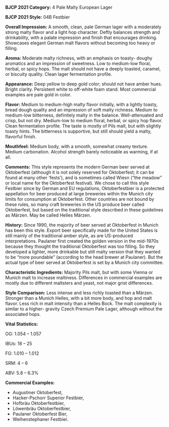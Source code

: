 <b>BJCP 2021 Category:</b> 4 Pale Malty European Lager

<b>BJCP 2021 Style:</b> 04B Festbier

<b>Overall Impression:</b> A smooth, clean, pale German lager
with a moderately strong malty flavor and a light hop
character. Deftly balances strength and drinkability, with a
palate impression and finish that encourages drinking.
Showcases elegant German malt flavors without becoming too
heavy or filling.

<b>Aroma:</b> Moderate malty richness, with an emphasis on toasty-
doughy aromatics and an impression of sweetness. Low to
medium-low floral, herbal, or spicy hops. The malt should not
have a deeply toasted, caramel, or biscuity quality. Clean lager
fermentation profile.

<b>Appearance:</b> Deep yellow to deep gold color; should not have
amber hues. Bright clarity. Persistent white to off-white foam
stand. Most commercial examples are pale gold in color.

<b>Flavor:</b> Medium to medium-high malty flavor initially, with a
lightly toasty, bread dough quality and an impression of soft
malty richness. Medium to medium-low bitterness, definitely
malty in the balance. Well-attenuated and crisp, but not dry.
Medium-low to medium floral, herbal, or spicy hop flavor.
Clean fermentation profile. The taste is mostly of Pils malt, but
with slightly toasty hints. The bitterness is supportive, but still
should yield a malty, flavorful finish.

<b>Mouthfeel:</b> Medium body, with a smooth, somewhat creamy
texture. Medium carbonation. Alcohol strength barely
noticeable as warming, if at all.

<b>Comments:</b> This style represents the modern German beer
served at Oktoberfest (although it is not solely reserved for
Oktoberfest; it can be found at many other ‘fests’), and is
sometimes called Wiesn (“the meadow” or local name for the
Oktoberfest festival). We chose to call this style Festbier since
by German and EU regulations, Oktoberfestbier is a protected
appellation for beer produced at large breweries within the
Munich city limits for consumption at Oktoberfest. Other
countries are not bound by these rules, so many craft breweries
in the US produce beer called Oktoberfest, but based on the
traditional style described in these guidelines as Märzen. May
be called Helles Märzen.

<b>History:</b> Since 1990, the majority of beer served at
Oktoberfest in Munich has been this style. Export beer
specifically made for the United States is still mainly of the
traditional amber style, as are US-produced interpretations.
Paulaner first created the golden version in the mid-1970s
because they thought the traditional Oktoberfest was too
filling. So they developed a lighter, more drinkable but still
malty version that they wanted to be “more poundable”
(according to the head brewer at Paulaner). But the actual type
of beer served at Oktoberfest is set by a Munich city committee.

<b>Characteristic Ingredients:</b> Majority Pils malt, but with
some Vienna or Munich malt to increase maltiness. Differences
in commercial examples are mostly due to different maltsters
and yeast, not major grist differences.

<b>Style Comparison:</b> Less intense and less richly toasted than
a Märzen. Stronger than a Munich Helles, with a bit more
body, and hop and malt flavor. Less rich in malt intensity than
a Helles Bock. The malt complexity is similar to a higher-
gravity Czech Premium Pale Lager, although without the
associated hops.

<b>Vital Statistics:</b>

OG: 1.054 – 1.057

IBUs: 18 – 25

FG: 1.010 – 1.012

SRM: 4 – 6

ABV: 5.8 – 6.3%

<b>Commercial Examples:</b>
- Augustiner Oktoberfest,
- Hacker-Pschorr Superior Festbier,
- Hofbräu Oktoberfestbier,
- Löwenbräu Oktoberfestbier,
- Paulaner Oktoberfest Bier,
- Weihenstephaner Festbier.
